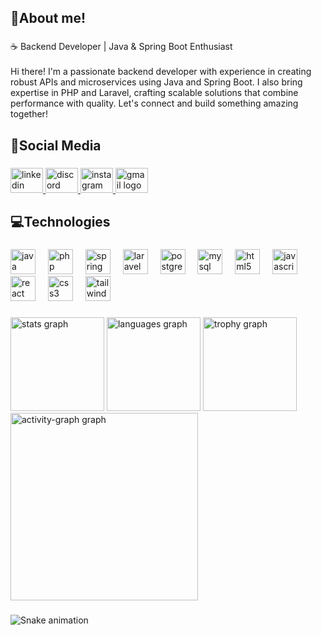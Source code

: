 <h2 align="left">🌟About me!</h2>

###

<p align="left">☕ Backend Developer | Java & Spring Boot Enthusiast  <br><br>Hi there! I'm a passionate backend developer with experience in creating robust APIs and microservices using Java and Spring Boot. I also bring expertise in PHP and Laravel, crafting scalable solutions that combine performance with quality. Let's connect and build something amazing together!</p>

###

<h2 align="left">📲Social Media</h2>

###

<div align="left">
  <a href="www.linkedin.com/in/keyllian-azevedo" target="_blank">
    <img src="https://raw.githubusercontent.com/maurodesouza/profile-readme-generator/master/src/assets/icons/social/linkedin/default.svg" width="52" height="40" alt="linkedin logo"  />
  </a>
  <a href="https://discord.gg/TGWfmedbQQ" target="_blank">
    <img src="https://raw.githubusercontent.com/maurodesouza/profile-readme-generator/master/src/assets/icons/social/discord/default.svg" width="52" height="40" alt="discord logo"  />
  </a>
  <a href="https://www.instagram.com/keyllian.dev/" target="_blank">
    <img src="https://raw.githubusercontent.com/maurodesouza/profile-readme-generator/master/src/assets/icons/social/instagram/default.svg" width="52" height="40" alt="instagram logo"  />
  </a>
  <a href="mailto:keyllianazevedo2@gmail.com" target="_blank">
    <img src="https://raw.githubusercontent.com/maurodesouza/profile-readme-generator/master/src/assets/icons/social/gmail/default.svg" width="52" height="40" alt="gmail logo"  />
  </a>
</div>

###

<h2 align="left">💻Technologies</h2>

###

<div align="left">
  <img src="https://skillicons.dev/icons?i=java" height="40" alt="java logo"  />
  <img width="12" />
  <img src="https://skillicons.dev/icons?i=php" height="40" alt="php logo"  />
  <img width="12" />
  <img src="https://skillicons.dev/icons?i=spring" height="40" alt="spring logo"  />
  <img width="12" />
  <img src="https://skillicons.dev/icons?i=laravel" height="40" alt="laravel logo"  />
  <img width="12" />
  <img src="https://skillicons.dev/icons?i=postgres" height="40" alt="postgresql logo"  />
  <img width="12" />
  <img src="https://skillicons.dev/icons?i=mysql" height="40" alt="mysql logo"  />
  <img width="12" />
  <img src="https://skillicons.dev/icons?i=html" height="40" alt="html5 logo"  />
  <img width="12" />
  <img src="https://skillicons.dev/icons?i=js" height="40" alt="javascript logo"  />
  <img width="12" />
  <img src="https://skillicons.dev/icons?i=react" height="40" alt="react logo"  />
  <img width="12" />
  <img src="https://skillicons.dev/icons?i=css" height="40" alt="css3 logo"  />
  <img width="12" />
  <img src="https://skillicons.dev/icons?i=tailwind" height="40" alt="tailwindcss logo"  />
</div>

###

<div align="left">
  <img src="https://github-readme-stats.vercel.app/api?username=Keyllian7&hide_title=false&hide_rank=false&show_icons=true&include_all_commits=true&count_private=true&disable_animations=false&theme=rose_pine&locale=en&hide_border=false&order=1" height="150" alt="stats graph"  />
  <img src="https://github-readme-stats.vercel.app/api/top-langs?username=Keyllian7&locale=en&hide_title=false&layout=compact&card_width=320&langs_count=4&theme=rose_pine&hide_border=false&order=2" height="150" alt="languages graph"  />
  <img src="https://github-profile-trophy.vercel.app?username=Keyllian7&theme=dracula&column=2&row=2&margin-w=8&margin-h=8&no-bg=true&no-frame=false&order=4" height="150" alt="trophy graph"  />
  <img src="https://github-readme-activity-graph.vercel.app/graph?username=Keyllian7&radius=16&theme=modern-lilac&area=true&order=5&hide_border=false&hide_title=false" height="300" alt="activity-graph graph"  />
</div>

###

<img src="https://raw.githubusercontent.com/Keyllian7/Keyllian7/output/snake.svg" alt="Snake animation" />

###
